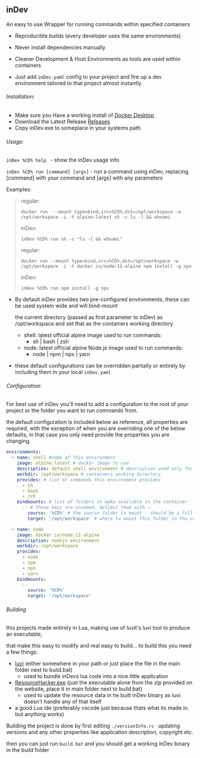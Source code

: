 ## inDev



An easy to use Wrapper for running commands within specified containers 



- Reproducible builds (every developer uses the same environments)

- Never install dependencies manually

- Cleaner Development & Host Environments as tools are used within containers
- Just add `inDev.yaml` config to your project and fire up a dev environment tailored to that project almost instantly



###### Installation:

* Make sure you Have a working install of [Docker Desktop](https://docs.docker.com/docker-for-windows/install/)
* Download the Latest Release [Releases](https://github.com/SvalTek/inDev/releases)
* Copy inDev.exe to someplace in your systems path

###### Usage:

`inDev %CD% help ` - show the inDev usage info

`inDev %CD% run [command] [args]` - run a command using inDev, replacing [command] with your command and [args] with any parameters

Examples:

> regular:
>
>  `docker run  --mount type=bind,src=%CD%,dst=/opt/workspace -w /opt/workspace -i -t alpine:latest sh -c ls -l && whoami`
>
> inDev:
>
>  `inDev %CD% run sh -c "ls -l && whoami"`
>
> regular:
>
>  `docker run --mount type=bind,src=%CD%,dst=/opt/workspace -w /opt/workspace -i -t docker.io/node:12-alpine npm install -g npx`
>
> inDev:
>
>  `inDev %CD% run npm install -g npx`

* By default inDev provides two pre-configured environments, these can be used system wide and will bind-mount

  the current directory (passed as first parameter to inDev) as /opt/workspace and set that as the containers working directory

  * shell: latest official alpine image used to run commands:
    * sh | bash | zsh
  * node: latest official alpine Node.js image used to run commands:
    * node | npm | npx | yarn

* these default configurations can be overridden partially or entirely by including them in your local `inDev.yaml`



###### Configuration:

For best use of inDev you'll need to add a configuration to the root of your project or the folder you want to run commands from.

the default configuration is included below as reference,  all properties are required, with the exception of when you are overriding one of the below defaults, in that case you only need provide the properties you are changing.

```yaml
environments:
  - name: shell #name of this environment
    image: alpine:latest # docker image to use
    description: default shell environment # description used only for your reference here currently
    workdir: /opt/workspace # containers working directory
    provides: # list of commands this environment provides
      - sh
      - bash
      - zsh
    bindmounts: # list of folders to make available to the container
      -- # these keys are unnamed. delimit them with --
        source: '%CD%' # the source folder to mount - should be a full windows path
        target: '/opt/workspace' # where to mount this folder in the container - use unix paths

  - name: node
    image: docker.io/node:12-alpine
    description: nodejs environment
    workdir: /opt/workspace
    provides:
      - node
      - npm
      - npx
      - yarn
    bindmounts:
      --
        source: '%CD%'
        target: '/opt/workspace'
```





###### Building

this projects made entirely in Lua,  making use of luvit's luvi tool to produce an executable,

that make this easy to modify and real easy to build...
to build this you need a few things:

- [luvi](https://github.com/luvit/luvi/releases) (either somewhere in your path or just place the file in the main folder next to build.bat)
  - used to bundle inDevs lua code into a nice little application
- [ResourceHacker.exe](http://www.angusj.com/resourcehacker/) (just the executable alone from the zip provided on the website, place it in main folder next to build.bat)
  - used to update the resource data in he built inDev  binary  as luvi doesn't handle any of that itself
- a good Lua ide (preferably vscode just because thats what its made in. but anything works)

Building the project is done by first editing `./versionInfo.rc ` updating versions and any other properties like application description, copyright etc.

then you can just run `build.bat` and you should get a working inDev binary in the build folder

